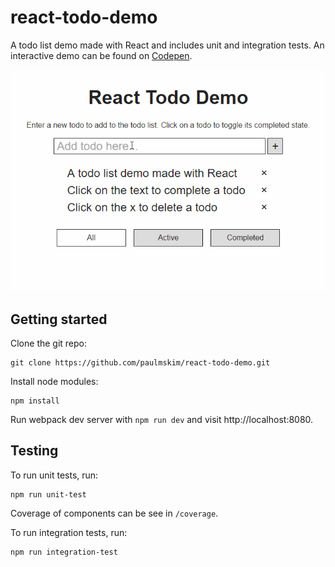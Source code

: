 # react-todo-demo

A todo list demo made with React and includes unit and integration tests. An
interactive demo can be found on
[Codepen](https://codepen.io/paulkim/full/mRVGbO/).

![alt text](./img/react-todo.gif "React Todo Demo")

## Getting started

Clone the git repo:

```
git clone https://github.com/paulmskim/react-todo-demo.git
```

Install node modules:

```
npm install
```

Run webpack dev server with `npm run dev` and visit http://localhost:8080.

## Testing

To run unit tests, run:

```
npm run unit-test
```

Coverage of components can be see in `/coverage`.

To run integration tests, run:

```
npm run integration-test
```
